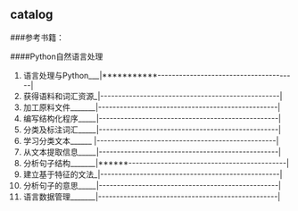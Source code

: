 catalog
----
###参考书籍：

####Python自然语言处理  

1. 语言处理与Python___|***********---------------------------------------| 
2. 获得语料和词汇资源_|--------------------------------------------------|  
3. 加工原料文件_______|--------------------------------------------------|          
4. 编写结构化程序_____|--------------------------------------------------|          
5. 分类及标注词汇_____|--------------------------------------------------|   
6. 学习分类文本______ |--------------------------------------------------|   
7. 从文本提取信息_____|--------------------------------------------------|   
8. 分析句子结构_______|******--------------------------------------------|   
9. 建立基于特征的文法_|--------------------------------------------------|   
10. 分析句子的意思_____|--------------------------------------------------|    
11. 语言数据管理_______|--------------------------------------------------|    
